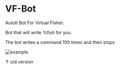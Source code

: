 # VF-Bot
AutoIt Bot For Virtual Fisher.

Bot that will write %fish for you.

The bot writes a command 100 times and then stops

![example](https://media.giphy.com/media/9YG6Y0JSS2q9hi9iQF/giphy.gif)

↑ old version
